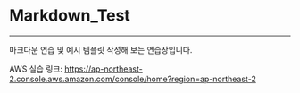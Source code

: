 # Markdown_Test
---
마크다운 연습 및 예시 템플릿 작성해 보는 연습장입니다.

AWS 실습 링크:
https://ap-northeast-2.console.aws.amazon.com/console/home?region=ap-northeast-2
